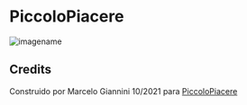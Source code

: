# PiccoloPiacere

![imagename](https://piccolopiacere1.000webhostapp.com/img/piccolo_3.jpg)

## Credits

Construido por Marcelo Giannini 10/2021 para [PiccoloPiacere](https://www.instagram.com/piccolopiacere_1/)
